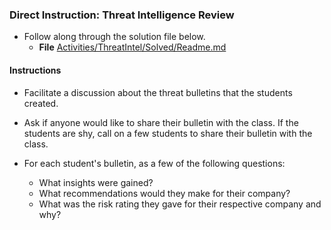 ### Direct Instruction: Threat Intelligence Review

- Follow along through the solution file below.
  - **File** [Activities/ThreatIntel/Solved/Readme.md](Activities/ThreatIntel/Solved/Readme.md)

#### Instructions

- Facilitate a discussion about the threat bulletins that the students created.

- Ask if anyone would like to share their bulletin with the class. If the students are shy, call on a few students to share their bulletin with the class.

- For each student's bulletin, as a few of the following questions:
    - What insights were gained?
    - What recommendations would they make for their company?
    - What was the risk rating they gave for their respective company and why?  
